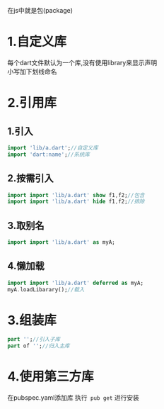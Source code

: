 在js中就是包(package)
# 1.自定义库
每个dart文件默认为一个库,没有使用library来显示声明\
小写加下划线命名
# 2.引用库
## 1.引入
```dart
import 'lib/a.dart';//自定义库
import 'dart:name';//系统库
```
## 2.按需引入
```dart
import import 'lib/a.dart' show f1,f2;//包含
import import 'lib/a.dart' hide f1,f2;//排除
```
## 3.取别名
```dart
import import 'lib/a.dart' as myA;
```
## 4.懒加载
```dart
import import 'lib/a.dart' deferred as myA;
myA.loadLibarary();//载入
```
# 3.组装库
```dart
part '';//引入子库
part of '';//归入主库
```
# 4.使用第三方库
在pubspec.yaml添加库
执行` pub get` 进行安装